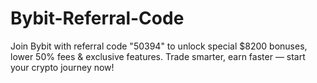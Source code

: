 # Bybit-Referral-Code
 Join Bybit with referral code "50394" to unlock special $8200  bonuses, lower 50% fees &amp; exclusive features. Trade smarter, earn faster — start your crypto journey now!
